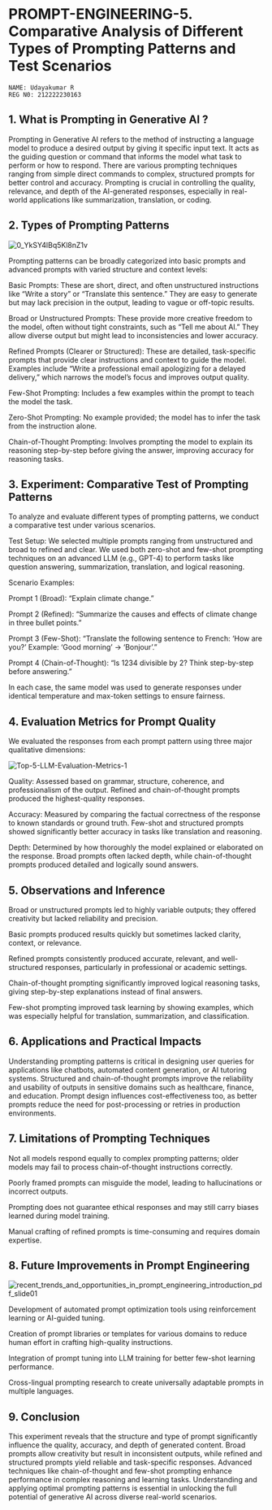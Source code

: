 # PROMPT-ENGINEERING-5. Comparative Analysis of Different Types of Prompting Patterns and Test Scenarios
```
NAME: Udayakumar R
REG N0: 212222230163
```

## 1. What is Prompting in Generative AI ?
Prompting in Generative AI refers to the method of instructing a language model to produce a desired output by giving it specific input text. It acts as the guiding question or command that informs the model what task to perform or how to respond. There are various prompting techniques ranging from simple direct commands to complex, structured prompts for better control and accuracy. Prompting is crucial in controlling the quality, relevance, and depth of the AI-generated responses, especially in real-world applications like summarization, translation, or coding.

## 2. Types of Prompting Patterns
![0_YkSY4lBq5Kl8nZ1v](https://github.com/user-attachments/assets/b3391411-ce9a-47bd-b917-5ef57de0c45b)


Prompting patterns can be broadly categorized into basic prompts and advanced prompts with varied structure and context levels:

Basic Prompts: These are short, direct, and often unstructured instructions like “Write a story” or “Translate this sentence.” They are easy to generate but may lack precision in the output, leading to vague or off-topic results.

Broad or Unstructured Prompts: These provide more creative freedom to the model, often without tight constraints, such as “Tell me about AI.” They allow diverse output but might lead to inconsistencies and lower accuracy.

Refined Prompts (Clearer or Structured): These are detailed, task-specific prompts that provide clear instructions and context to guide the model. Examples include “Write a professional email apologizing for a delayed delivery,” which narrows the model’s focus and improves output quality.

Few-Shot Prompting: Includes a few examples within the prompt to teach the model the task.

Zero-Shot Prompting: No example provided; the model has to infer the task from the instruction alone.

Chain-of-Thought Prompting: Involves prompting the model to explain its reasoning step-by-step before giving the answer, improving accuracy for reasoning tasks.

## 3. Experiment: Comparative Test of Prompting Patterns
To analyze and evaluate different types of prompting patterns, we conduct a comparative test under various scenarios.

Test Setup: We selected multiple prompts ranging from unstructured and broad to refined and clear. We used both zero-shot and few-shot prompting techniques on an advanced LLM (e.g., GPT-4) to perform tasks like question answering, summarization, translation, and logical reasoning.

Scenario Examples:

Prompt 1 (Broad): “Explain climate change.”

Prompt 2 (Refined): “Summarize the causes and effects of climate change in three bullet points.”

Prompt 3 (Few-Shot): “Translate the following sentence to French: ‘How are you?’ Example: ‘Good morning’ → ‘Bonjour’.”

Prompt 4 (Chain-of-Thought): “Is 1234 divisible by 2? Think step-by-step before answering.”

In each case, the same model was used to generate responses under identical temperature and max-token settings to ensure fairness.

## 4. Evaluation Metrics for Prompt Quality
We evaluated the responses from each prompt pattern using three major qualitative dimensions:

![Top-5-LLM-Evaluation-Metrics-1](https://github.com/user-attachments/assets/48663e98-30a5-4ae1-9a08-3994acee75bc)

Quality: Assessed based on grammar, structure, coherence, and professionalism of the output. Refined and chain-of-thought prompts produced the highest-quality responses.

Accuracy: Measured by comparing the factual correctness of the response to known standards or ground truth. Few-shot and structured prompts showed significantly better accuracy in tasks like translation and reasoning.

Depth: Determined by how thoroughly the model explained or elaborated on the response. Broad prompts often lacked depth, while chain-of-thought prompts produced detailed and logically sound answers.

## 5. Observations and Inference
Broad or unstructured prompts led to highly variable outputs; they offered creativity but lacked reliability and precision.

Basic prompts produced results quickly but sometimes lacked clarity, context, or relevance.

Refined prompts consistently produced accurate, relevant, and well-structured responses, particularly in professional or academic settings.

Chain-of-thought prompting significantly improved logical reasoning tasks, giving step-by-step explanations instead of final answers.

Few-shot prompting improved task learning by showing examples, which was especially helpful for translation, summarization, and classification.

## 6. Applications and Practical Impacts
Understanding prompting patterns is critical in designing user queries for applications like chatbots, automated content generation, or AI tutoring systems. Structured and chain-of-thought prompts improve the reliability and usability of outputs in sensitive domains such as healthcare, finance, and education. Prompt design influences cost-effectiveness too, as better prompts reduce the need for post-processing or retries in production environments.

## 7. Limitations of Prompting Techniques
Not all models respond equally to complex prompting patterns; older models may fail to process chain-of-thought instructions correctly.

Poorly framed prompts can misguide the model, leading to hallucinations or incorrect outputs.

Prompting does not guarantee ethical responses and may still carry biases learned during model training.

Manual crafting of refined prompts is time-consuming and requires domain expertise.

## 8. Future Improvements in Prompt Engineering
![recent_trends_and_opportunities_in_prompt_engineering_introduction_pdf_slide01](https://github.com/user-attachments/assets/6211505d-53ae-428b-9738-e82be3348123)


Development of automated prompt optimization tools using reinforcement learning or AI-guided tuning.

Creation of prompt libraries or templates for various domains to reduce human effort in crafting high-quality instructions.

Integration of prompt tuning into LLM training for better few-shot learning performance.

Cross-lingual prompting research to create universally adaptable prompts in multiple languages.

## 9. Conclusion
This experiment reveals that the structure and type of prompt significantly influence the quality, accuracy, and depth of generated content. Broad prompts allow creativity but result in inconsistent outputs, while refined and structured prompts yield reliable and task-specific responses. Advanced techniques like chain-of-thought and few-shot prompting enhance performance in complex reasoning and learning tasks. Understanding and applying optimal prompting patterns is essential in unlocking the full potential of generative AI across diverse real-world scenarios.
